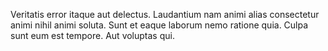 Veritatis error itaque aut delectus. Laudantium nam animi alias consectetur animi nihil animi soluta. Sunt et eaque laborum nemo ratione quia. Culpa sunt eum est tempore. Aut voluptas qui.